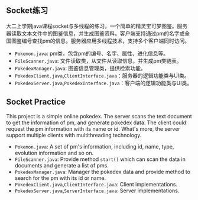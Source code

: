 ## Socket练习
大二上学期java课程socket与多线程的练习，一个简单的精灵宝可梦图鉴。服务器读取文本文件中的图鉴信息，并生成图鉴资料。客户端支持通过pm的名字或全国图鉴编号查找pm的信息。服务器应用多线程技术，支持多个客户端同时访问。<br>
* `Pokemon.java`: pm类，包含pm的编号、名字、属性、进化信息等。<br>
* `FileScanner.java`: 文件读取类，从文件从读取信息，并生成pm类链表。<br>
* `PokedexManager.java`: 图鉴信息管理类，提供检索功能。<br>
* `PokedexClient.java`,`ClientInterface.java`：服务器的逻辑功能类与UI类。<br>
* `PokedexServer.java`,`PokedexInterface.java`：客户端的逻辑功能类与UI类。<br>

## Socket Practice
This project is a simple online pokedex. The server scans the text document to get the information of pm, and generate pokedex data. The client could request the pm information with its name or id. What's more, the server support multiple clients with multithreading technology.<br>
* `Pokemon.java`: A set of pm's information, including id, name, type, evolution information and so on.<br>
* `FileScanner.java`: Provide method `start()` which can scan the data in documents and generate a list of pms.<br>
* `PokedexManager.java`: Manager the pokedex data and provide method to search for the pm with its id or name.<br>
* `PokedexClient.java`,`ClientInterface.java`: Client implementations.<br>
* `PokedexServer.java`,`ServerInterface.java`: Server implementations.<br>
